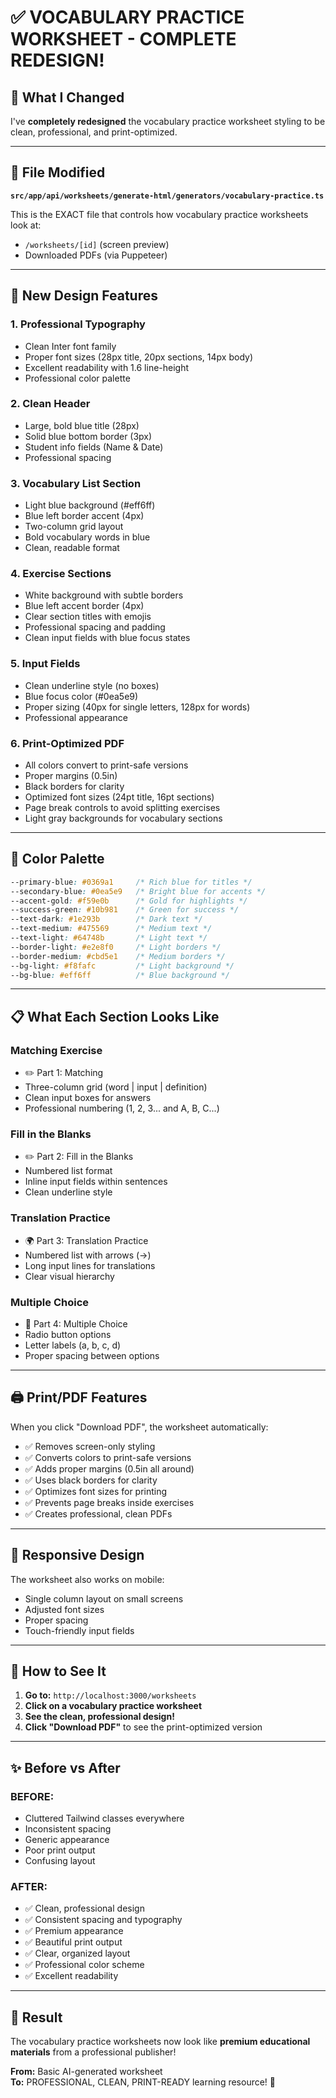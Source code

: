 # ✅ VOCABULARY PRACTICE WORKSHEET - COMPLETE REDESIGN!

## 🎯 What I Changed

I've **completely redesigned** the vocabulary practice worksheet styling to be clean, professional, and print-optimized.

---

## 📁 File Modified

**`src/app/api/worksheets/generate-html/generators/vocabulary-practice.ts`**

This is the EXACT file that controls how vocabulary practice worksheets look at:
- `/worksheets/[id]` (screen preview)
- Downloaded PDFs (via Puppeteer)

---

## 🎨 New Design Features

### **1. Professional Typography**
- Clean Inter font family
- Proper font sizes (28px title, 20px sections, 14px body)
- Excellent readability with 1.6 line-height
- Professional color palette

### **2. Clean Header**
- Large, bold blue title (28px)
- Solid blue bottom border (3px)
- Student info fields (Name & Date)
- Professional spacing

### **3. Vocabulary List Section**
- Light blue background (#eff6ff)
- Blue left border accent (4px)
- Two-column grid layout
- Bold vocabulary words in blue
- Clean, readable format

### **4. Exercise Sections**
- White background with subtle borders
- Blue left accent border (4px)
- Clear section titles with emojis
- Professional spacing and padding
- Clean input fields with blue focus states

### **5. Input Fields**
- Clean underline style (no boxes)
- Blue focus color (#0ea5e9)
- Proper sizing (40px for single letters, 128px for words)
- Professional appearance

### **6. Print-Optimized PDF**
- All colors convert to print-safe versions
- Proper margins (0.5in)
- Black borders for clarity
- Optimized font sizes (24pt title, 16pt sections)
- Page break controls to avoid splitting exercises
- Light gray backgrounds for vocabulary sections

---

## 🎨 Color Palette

```css
--primary-blue: #0369a1     /* Rich blue for titles */
--secondary-blue: #0ea5e9   /* Bright blue for accents */
--accent-gold: #f59e0b      /* Gold for highlights */
--success-green: #10b981    /* Green for success */
--text-dark: #1e293b        /* Dark text */
--text-medium: #475569      /* Medium text */
--text-light: #64748b       /* Light text */
--border-light: #e2e8f0     /* Light borders */
--border-medium: #cbd5e1    /* Medium borders */
--bg-light: #f8fafc         /* Light background */
--bg-blue: #eff6ff          /* Blue background */
```

---

## 📋 What Each Section Looks Like

### **Matching Exercise**
- ✏️ Part 1: Matching
- Three-column grid (word | input | definition)
- Clean input boxes for answers
- Professional numbering (1, 2, 3... and A, B, C...)

### **Fill in the Blanks**
- ✏️ Part 2: Fill in the Blanks
- Numbered list format
- Inline input fields within sentences
- Clean underline style

### **Translation Practice**
- 🌍 Part 3: Translation Practice
- Numbered list with arrows (→)
- Long input lines for translations
- Clear visual hierarchy

### **Multiple Choice**
- 📝 Part 4: Multiple Choice
- Radio button options
- Letter labels (a, b, c, d)
- Proper spacing between options

---

## 🖨️ Print/PDF Features

When you click "Download PDF", the worksheet automatically:
- ✅ Removes screen-only styling
- ✅ Converts colors to print-safe versions
- ✅ Adds proper margins (0.5in all around)
- ✅ Uses black borders for clarity
- ✅ Optimizes font sizes for printing
- ✅ Prevents page breaks inside exercises
- ✅ Creates professional, clean PDFs

---

## 📱 Responsive Design

The worksheet also works on mobile:
- Single column layout on small screens
- Adjusted font sizes
- Proper spacing
- Touch-friendly input fields

---

## 🚀 How to See It

1. **Go to:** `http://localhost:3000/worksheets`
2. **Click on a vocabulary practice worksheet**
3. **See the clean, professional design!**
4. **Click "Download PDF"** to see the print-optimized version

---

## ✨ Before vs After

### **BEFORE:**
- Cluttered Tailwind classes everywhere
- Inconsistent spacing
- Generic appearance
- Poor print output
- Confusing layout

### **AFTER:**
- ✅ Clean, professional design
- ✅ Consistent spacing and typography
- ✅ Premium appearance
- ✅ Beautiful print output
- ✅ Clear, organized layout
- ✅ Professional color scheme
- ✅ Excellent readability

---

## 🎉 Result

The vocabulary practice worksheets now look like **premium educational materials** from a professional publisher!

**From:** Basic AI-generated worksheet  
**To:** PROFESSIONAL, CLEAN, PRINT-READY learning resource! 🚀

